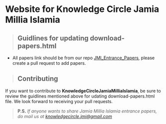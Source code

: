 # Website for **Knowledge Circle Jamia Millia Islamia**

> <h2><b>Guidlines for updating download-papers.html</b></h2>

- All papers link should be from our repo [JMI_Entrance_Papers](https://github.com/KnowledgeCircleJamiaMilliaIslamia/JMI_Entrance_Papers 'Go to Link'), please create a pull request to add papers.

> <h2><b>Contributing</b></h2>

If you want to contribute to **KnowledgeCircleJamiaMilliaIslamia**, be sure to review the guidlines mentioned above for udating download-papers.html file. We look forward to receiving your pull requests.

> **P.S.** _If anyone wants to share Jamia Millia Islamia entrance papers, do mail us at <a href="mailto:knowledgecircle.jmi@gmail.com">knowledgecircle.jmi@gmail.com</a>_
